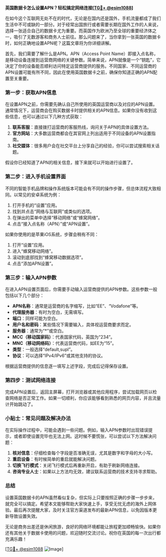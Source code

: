 **英国数据卡怎么设置APN？轻松搞定网络连接[[TG💪+ @esim1088](https://t.me/s/esim1088)]**

在如今这个互联网无处不在的时代，无论是在国内还是国外，手机流量都成了我们生活中不可或缺的一部分。对于经常出国旅行或者需要长期在国外工作的人来说，选择一张适合自己的数据卡尤为重要。而英国作为欧洲乃至全球的重要经济体之一，吸引了无数游客和商务人士前往。那么问题来了，当你拿到一张英国的数据卡时，如何正确地设置APN呢？这篇文章将为你详细讲解。

首先，我们需要了解什么是APN。APN（Access Point Name）即接入点名称，是移动设备连接到运营商网络的关键参数。简单来说，APN就像是一个“钥匙”，它决定了你的设备能否顺利访问特定运营商提供的服务。不同国家、不同运营商的APN设置可能有所不同，因此在使用英国数据卡之前，确保你知道正确的APN配置至关重要。

### 第一步：获取APN信息

在设置APN之前，你需要先确认自己所使用的英国运营商以及对应的APN设置。通常情况下，运营商会在购买数据卡时提供相关的APN信息。如果你没有收到这些信息，也可以通过以下几种方式获取：

1. **联系客服**：直接拨打运营商的客服热线，询问关于APN的具体设置方法。
2. **官方网站**：大多数运营商都会在其官网上列出适用于不同设备的APN设置指南。
3. **社交媒体**：很多用户会在社交平台上分享自己的经验，你可以尝试搜索相关话题。

假设你已经知道了APN的相关信息，接下来就可以开始进行设置了。

### 第二步：进入手机设置界面

不同的智能手机品牌和操作系统版本可能会有不同的操作步骤，但总体流程大致相同。以常见的安卓系统为例：

1. 打开手机的“设置”应用。
2. 找到并点击“网络与互联网”或类似的选项。
3. 在弹出的菜单中选择“移动网络”或“蜂窝网络”。
4. 点击“接入点名称（APN）”或“APN设置”。

如果你使用的是苹果iOS系统，步骤会稍有不同：

1. 打开“设置”应用。
2. 进入“蜂窝移动网络”。
3. 滚动到底部找到“蜂窝移动数据选项”。
4. 点击“添加APN设置”。

### 第三步：输入APN参数

在进入APN设置页面后，你需要手动输入运营商提供的APN参数。这些参数一般包括以下几个部分：

- **APN名称**：通常是运营商的名字缩写，比如“EE”、“Vodafone”等。
- **代理服务器**：有时为空白，无需填写。
- **端口**：同样可能为空白。
- **用户名和密码**：某些情况下需要输入，具体视运营商要求而定。
- **服务器**：通常为“*”或空白。
- **MCC（移动国家码）**：代表国家代码，英国为“234”。
- **MNC（移动网络码）**：代表运营商代码，如EE为“15”。
- **类型**：一般选择“default,supl”。
- **协议**：可以选择“IPv4/IPv6”或其他支持的协议。

根据运营商提供的信息逐一填写上述字段，完成后记得保存设置。

### 第四步：测试网络连接

完成APN设置后，返回主屏幕，打开浏览器或其他应用程序，尝试加载网页以检查网络是否正常工作。如果一切顺利，你应该能够看到熟悉的网页内容，并且流量计开始跳动了。

### 小贴士：常见问题及解决办法

在实际操作过程中，可能会遇到一些问题。例如，输入APN参数时出现错误提示，或者即使设置完毕也无法上网。这时候不要慌张，可以尝试以下方法解决问题：

1. **核对信息**：仔细检查每个字段是否准确无误，尤其是数字和字母的大小写。
2. **重启设备**：有时候简单的重启就能解决问题。
3. **切换飞行模式**：关闭飞行模式后再重新开启，有助于刷新网络连接。
4. **咨询专业人士**：如果以上方法均无效，建议联系运营商的技术支持寻求帮助。

### 总结

设置英国数据卡的APN虽然看似复杂，但实际上只要按照正确的步骤一步步来，就完全可以搞定。希望本文能够帮助大家快速上手，享受无忧无虑的海外上网体验。最后再次提醒大家，及时关注官方渠道发布的最新APN信息，以免因版本更新导致设置失效。

无论是商务出差还是休闲旅游，良好的网络环境都能让旅程更加顺畅愉快。如果你还有其他关于数据卡使用的问题，欢迎随时交流讨论。祝你在英国的每一次出行都充满乐趣！

[[TG💪+ @esim1088](https://t.me/s/esim1088) ![Image](https://i.postimg.cc/4NQfJmqS/Snipaste-2025-05-13-00-14-12.png)]